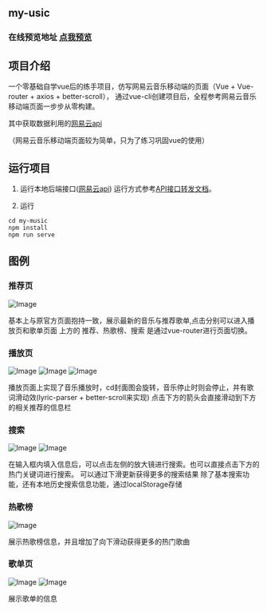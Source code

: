 ## my-usic
### 在线预览地址 [点我预览](https://thewarming.github.io/my-music/)

## 项目介绍

一个零基础自学vue后的练手项目，仿写网易云音乐移动端的页面（Vue + Vue-router + axios + better-scroll），
通过vue-cli创建项目后，全程参考网易云音乐移动端页面一步步从零构建。

其中获取数据利用的[网易云api](https://github.com/Binaryify/NeteaseCloudMusicApi)

（网易云音乐移动端页面较为简单，只为了练习巩固vue的使用）

## 运行项目

1. 运行本地后端接口([网易云api](https://github.com/Binaryify/NeteaseCloudMusicApi))
   运行方式参考[API接口转发文档](https://jsososo.github.io/QQMusicApi)。

2. 运行

```shell
cd my-music
npm install
npm run serve
```

## 图例

### 推荐页
![Image](https://github.com/TheWarming/my-music/blob/main/src/assets/img/example/recommend.png)  

基本上与原官方页面抱持一致，展示最新的音乐与推荐歌单,点击分别可以进入播放页和歌单页面
上方的 推荐、热歌榜、搜索  是通过vue-router进行页面切换。

### 播放页
![Image](https://github.com/TheWarming/my-music/blob/main/src/assets/img/example/play4.png)
![Image](https://github.com/TheWarming/my-music/blob/main/src/assets/img/example/play2.png)
![Image](https://github.com/TheWarming/my-music/blob/main/src/assets/img/example/play3.png)  

播放页面上实现了音乐播放时，cd封面图会旋转，音乐停止时则会停止，并有歌词滑动效(lyric-parser + better-scroll来实现)
点击下方的箭头会直接滑动到下方的相关推荐的信息栏

### 搜索
![Image](https://github.com/TheWarming/my-music/blob/main/src/assets/img/example/search1.png)
![Image](https://github.com/TheWarming/my-music/blob/main/src/assets/img/example/search2.png)  

在输入框内填入信息后，可以点击左侧的放大镜进行搜索。也可以直接点击下方的热门关键词进行搜索。
可以通过下滑更新获得更多的搜索结果
除了基本搜索功能，还有本地历史搜索信息功能，通过localStorage存储

### 热歌榜
![Image](https://github.com/TheWarming/my-music/blob/main/src/assets/img/example/hot.png)  

展示热歌榜信息，并且增加了向下滑动获得更多的热门歌曲

### 歌单页
![Image](https://github.com/TheWarming/my-music/blob/main/src/assets/img/example/playlist1.png)
![Image](https://github.com/TheWarming/my-music/blob/main/src/assets/img/example/playlist2.png)  

展示歌单的信息





